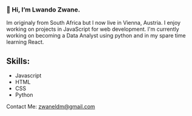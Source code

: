 ### 👋 Hi, I’m Lwando Zwane.

Im originaly from South Africa but I now live in Vienna, Austria. I enjoy working on projects in JavaScript for web development.
I'm currently working on becoming a Data Analyst using python and in my spare time learning React.

## Skills: 
- Javascript
- HTML
- CSS
- Python

Contact Me: zwaneldm@gmail.com



<!---
zwaneldmz/zwaneldmz is a ✨ special ✨ repository because its `README.md` (this file) appears on your GitHub profile.
You can click the Preview link to take a look at your changes.
--->
